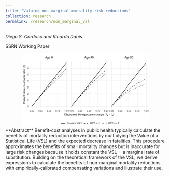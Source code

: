 ```yaml
---
title: "Valuing non-marginal mortality risk reductions"
collection: research
permalink: /research/non_marginal_vsl
---
```

_Diego S. Cardoso and Ricardo Dahis_.

<a href="https://ssrn.com/abstract=4499312" class="btn btn--info" style="text-decoration:none">SSRN Working Paper</a>

<center>
  <img src="/images/non_marginal_vsl.png" alt="Figure 1 in Cardoso and Dahis, 2023."  width="400"/>
</center>
**Abstract**
Benefit-cost analyses in public health typically calculate the benefits of mortality reduction interventions by multiplying the Value of a Statistical Life (VSL) and the expected decrease in fatalities. This procedure approximates the benefits of small mortality changes but is inaccurate for large risk changes because it holds constant the VSL---a marginal rate of substitution. Building on the theoretical framework of the VSL, we derive expressions to calculate the benefits of non-marginal mortality reductions with empirically-calibrated compensating variations and illustrate their use.





